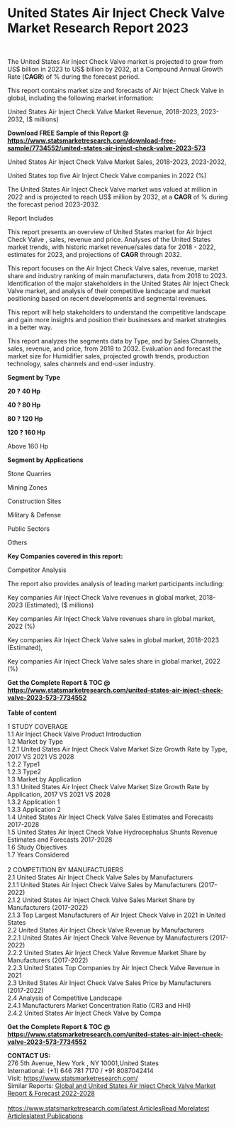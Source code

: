 <h1>United States Air Inject Check Valve Market Research Report 2023</h1><br/><p>The United States Air Inject Check Valve market is projected to grow from US$ billion in 2023 to US$ billion by 2032, at a Compound Annual Growth Rate (<strong>CAGR</strong>) of % during the forecast period.</p><p>This report contains market size and forecasts of Air Inject Check Valve in global, including the following market information:</p><p>United States Air Inject Check Valve Market Revenue, 2018-2023, 2023-2032, ($ millions)</p><p><strong>Download FREE Sample of this Report @ <a href="https://www.statsmarketresearch.com/download-free-sample/7734552/united-states-air-inject-check-valve-2023-573">https://www.statsmarketresearch.com/download-free-sample/7734552/united-states-air-inject-check-valve-2023-573</a></strong></p><p>United States Air Inject Check Valve Market Sales, 2018-2023, 2023-2032,</p><p>United States top five Air Inject Check Valve companies in 2022 (%)</p><p>The United States Air Inject Check Valve market was valued at million in 2022 and is projected to reach US$ million by 2032, at a <strong>CAGR</strong> of % during the forecast period 2023-2032.</p><p>Report Includes</p><p>This report presents an overview of United States market for Air Inject Check Valve , sales, revenue and price. Analyses of the United States market trends, with historic market revenue/sales data for 2018 - 2022, estimates for 2023, and projections of <strong>CAGR</strong> through 2032.</p><p>This report focuses on the Air Inject Check Valve sales, revenue, market share and industry ranking of main manufacturers, data from 2018 to 2023. Identification of the major stakeholders in the United States Air Inject Check Valve market, and analysis of their competitive landscape and market positioning based on recent developments and segmental revenues.</p><p>This report will help stakeholders to understand the competitive landscape and gain more insights and position their businesses and market strategies in a better way.</p><p>This report analyzes the segments data by Type, and by Sales Channels, sales, revenue, and price, from 2018 to 2032. Evaluation and forecast the market size for Humidifier sales, projected growth trends, production technology, sales channels and end-user industry.</p><p><strong>Segment by Type</strong></p><p><strong>20 ? 40 Hp</strong></p><p><strong>40 ? 80 Hp</strong></p><p><strong>80 ? 120 Hp</strong></p><p><strong>120 ? 160 Hp</strong></p><p>Above 160 Hp</p><p><strong> Segment <strong><strong>by Applications</strong></strong></strong></p><p>Stone Quarries</p><p>Mining Zones</p><p>Construction Sites</p><p>Military & Defense</p><p>Public Sectors</p><p>Others</p><p><strong>Key Companies covered in this report:</strong></p><p>Competitor Analysis</p><p>The report also provides analysis of leading market participants including:</p><p>Key companies Air Inject Check Valve revenues in global market, 2018-2023 (Estimated), ($ millions)</p><p>Key companies Air Inject Check Valve revenues share in global market, 2022 (%)</p><p>Key companies Air Inject Check Valve sales in global market, 2018-2023 (Estimated),</p><p>Key companies Air Inject Check Valve sales share in global market, 2022 (%)</p><div><b>Get the Complete Report & TOC @ <a href="https://www.statsmarketresearch.com/united-states-air-inject-check-valve-2023-573-7734552">https://www.statsmarketresearch.com/united-states-air-inject-check-valve-2023-573-7734552</a></b></div><br><b>Table of content</b><p>1 STUDY COVERAGE<br />1.1 Air Inject Check Valve Product Introduction<br />1.2 Market by Type<br />1.2.1 United States Air Inject Check Valve Market Size Growth Rate by Type, 2017 VS 2021 VS 2028<br />1.2.2 Type1<br />1.2.3 Type2<br />1.3 Market by Application<br />1.3.1 United States Air Inject Check Valve Market Size Growth Rate by Application, 2017 VS 2021 VS 2028<br />1.3.2 Application 1<br />1.3.3 Application 2<br />1.4 United States Air Inject Check Valve Sales Estimates and Forecasts 2017-2028<br />1.5 United States Air Inject Check Valve Hydrocephalus Shunts Revenue Estimates and Forecasts 2017-2028<br />1.6 Study Objectives<br />1.7 Years Considered<br /><br />2 COMPETITION BY MANUFACTURERS<br />2.1 United States Air Inject Check Valve Sales by Manufacturers<br />2.1.1 United States Air Inject Check Valve Sales by Manufacturers (2017-2022)<br />2.1.2 United States Air Inject Check Valve Sales Market Share by Manufacturers (2017-2022)<br />2.1.3 Top Largest Manufacturers of Air Inject Check Valve in 2021 in United States<br />2.2 United States Air Inject Check Valve Revenue by Manufacturers<br />2.2.1 United States Air Inject Check Valve Revenue by Manufacturers (2017-2022)<br />2.2.2 United States Air Inject Check Valve Revenue Market Share by Manufacturers (2017-2022)<br />2.2.3 United States Top Companies by Air Inject Check Valve Revenue in 2021<br />2.3 United States Air Inject Check Valve Sales Price by Manufacturers (2017-2022)<br />2.4 Analysis of Competitive Landscape<br />2.4.1 Manufacturers Market Concentration Ratio (CR3 and HHI)<br />2.4.2 United States Air Inject Check Valve by Compa<br><div><b>Get the Complete Report & TOC @ <a href="https://www.statsmarketresearch.com/united-states-air-inject-check-valve-2023-573-7734552">https://www.statsmarketresearch.com/united-states-air-inject-check-valve-2023-573-7734552</a></b></div></p> <b>CONTACT US:</b><br>276 5th Avenue, New York , NY 10001,United States<br>International: (+1) 646 781 7170 / +91 8087042414<br>Visit: <a href="https://www.statsmarketresearch.com/">https://www.statsmarketresearch.com/</a><br>Similar Reports: <a href="https://www.statsmarketresearch.com/united-states-air-inject-check-valve-2023-573-7734552">Global and United States Air Inject Check Valve Market Report & Forecast 2022-2028</a><br/><br/><a href="https://gyeongbokgung.com">https://www.statsmarketresearch.com/</a><a href="https://hallyeomaritime.com">latest Articles</a><a href="https://jingwansa.com">Read More</a><a href=https://nguoiviet.jp/">latest Articles</a><a href="https://www.intelmarketresearch.com/">latest Publications</a>